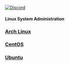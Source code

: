[![Discord](https://img.shields.io/discord/1193946747878260767?color=blue&label=Discord&logo=discord&logoColor=white)](https://discord.gg/KmAkuNyr)

#### Linux System Administration

### [Arch Linux](https://github.com/shaun-barnard/linux-system-administration/tree/main/arch-linux)
### [CentOS](https://github.com/shaun-barnard/linux-system-administration/tree/main/centos)
### [Ubuntu](https://github.com/shaun-barnard/linux-system-administration/tree/main/ubuntu)

